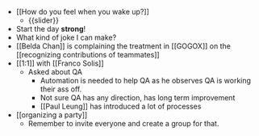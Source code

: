 - [[How do you feel when you wake up?]]
    - {{slider}}
- Start the day **strong**!
- What kind of joke I can make?
- [[Belda Chan]] is complaining the treatment in [[GOGOX]] on the [[recognizing contributions of teammates]]
- [[1:1]] with [[Franco Solis]]
    - Asked about QA
        - Automation is needed to help QA as he observes QA is working their ass off.
        - Not sure QA has any direction, has long term improvement
        - [[Paul Leung]] has introduced a lot of processes
- [[organizing a party]]
    - Remember to invite everyone and create a group for that.
